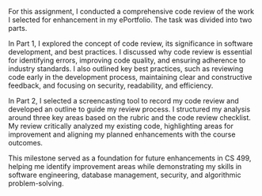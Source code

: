 For this assignment, I conducted a comprehensive code review of the work I selected for enhancement in my ePortfolio. The task was divided into two parts.

In Part 1, I explored the concept of code review, its significance in software development, and best practices. I discussed why code review is essential for identifying errors, improving code quality, and ensuring adherence to industry standards. I also outlined key best practices, such as reviewing code early in the development process, maintaining clear and constructive feedback, and focusing on security, readability, and efficiency.

In Part 2, I selected a screencasting tool to record my code review and developed an outline to guide my review process. I structured my analysis around three key areas based on the rubric and the code review checklist. My review critically analyzed my existing code, highlighting areas for improvement and aligning my planned enhancements with the course outcomes.

This milestone served as a foundation for future enhancements in CS 499, helping me identify improvement areas while demonstrating my skills in software engineering, database management, security, and algorithmic problem-solving.
